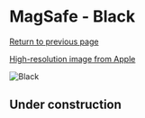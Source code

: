 # MagSafe - Black

[Return to previous page](/wallet)

[High-resolution image from Apple](https://store.storeimages.cdn-apple.com/8756/as-images.apple.com/is/MHLR3?wid=4500&hei=4500&fmt=png)

<div style="width: 500px"><img src="/almost_uncompressed/MHLR3.webp" alt="Black"></div>

## Under construction
